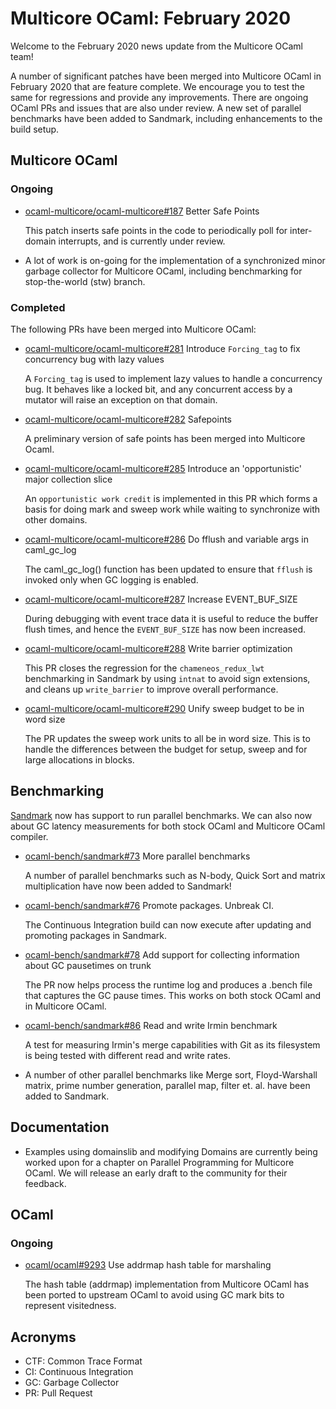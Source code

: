 # Multicore OCaml: February 2020

Welcome to the February 2020 news update from the Multicore OCaml team!

A number of significant patches have been merged into Multicore OCaml
in February 2020 that are feature complete. We encourage you to test
the same for regressions and provide any improvements. There are
ongoing OCaml PRs and issues that are also under review. A new set of
parallel benchmarks have been added to Sandmark, including
enhancements to the build setup.

## Multicore OCaml

### Ongoing

* [ocaml-multicore/ocaml-multicore#187](https://github.com/ocaml-multicore/ocaml-multicore/issues/187)
  Better Safe Points

  This patch inserts safe points in the code to periodically poll for
  inter-domain interrupts, and is currently under review.

* A lot of work is on-going for the implementation of a synchronized
  minor garbage collector for Multicore OCaml, including benchmarking
  for stop-the-world (stw) branch.

### Completed

The following PRs have been merged into Multicore OCaml:

* [ocaml-multicore/ocaml-multicore#281](https://github.com/ocaml-multicore/ocaml-multicore/pull/281)
  Introduce `Forcing_tag` to fix concurrency bug with lazy values

  A `Forcing_tag` is used to implement lazy values to handle a
  concurrency bug. It behaves like a locked bit, and any concurrent
  access by a mutator will raise an exception on that domain.

* [ocaml-multicore/ocaml-multicore#282](https://github.com/ocaml-multicore/ocaml-multicore/pull/282)
  Safepoints

  A preliminary version of safe points has been merged into Multicore
  Ocaml.

* [ocaml-multicore/ocaml-multicore#285](https://github.com/ocaml-multicore/ocaml-multicore/pull/285)
  Introduce an 'opportunistic' major collection slice

  An `opportunistic work credit` is implemented in this PR which forms
  a basis for doing mark and sweep work while waiting to synchronize
  with other domains.

* [ocaml-multicore/ocaml-multicore#286](https://github.com/ocaml-multicore/ocaml-multicore/pull/286)
  Do fflush and variable args in caml_gc_log

  The caml_gc_log() function has been updated to ensure that `fflush`
  is invoked only when GC logging is enabled.

* [ocaml-multicore/ocaml-multicore#287](https://github.com/ocaml-multicore/ocaml-multicore/pull/287)
  Increase EVENT_BUF_SIZE

  During debugging with event trace data it is useful to reduce the
  buffer flush times, and hence the `EVENT_BUF_SIZE` has now been
  increased.

* [ocaml-multicore/ocaml-multicore#288](https://github.com/ocaml-multicore/ocaml-multicore/pull/288)
  Write barrier optimization

  This PR closes the regression for the `chameneos_redux_lwt`
  benchmarking in Sandmark by using `intnat` to avoid sign extensions,
  and cleans up `write_barrier` to improve overall performance.

* [ocaml-multicore/ocaml-multicore#290](https://github.com/ocaml-multicore/ocaml-multicore/pull/290)
  Unify sweep budget to be in word size

  The PR updates the sweep work units to all be in word size. This is
  to handle the differences between the budget for setup, sweep and
  for large allocations in blocks.

## Benchmarking

[Sandmark](http://bench2.ocamllabs.io/) now has support to run
parallel benchmarks. We can also now about GC latency measurements for
both stock OCaml and Multicore OCaml compiler.

* [ocaml-bench/sandmark#73](https://github.com/ocaml-bench/sandmark/pull/73)
  More parallel benchmarks

  A number of parallel benchmarks such as N-body, Quick Sort and
  matrix multiplication have now been added to Sandmark!

* [ocaml-bench/sandmark#76](https://github.com/ocaml-bench/sandmark/pull/76)
  Promote packages. Unbreak CI.

  The Continuous Integration build can now execute after updating and
  promoting packages in Sandmark.

* [ocaml-bench/sandmark#78](https://github.com/ocaml-bench/sandmark/pull/78)
  Add support for collecting information about GC pausetimes on trunk

  The PR now helps process the runtime log and produces a .bench file
  that captures the GC pause times. This works on both stock OCaml and
  in Multicore OCaml.

* [ocaml-bench/sandmark#86](https://github.com/ocaml-bench/sandmark/pull/86)
  Read and write Irmin benchmark

  A test for measuring Irmin's merge capabilities with Git as its
  filesystem is being tested with different read and write rates.

* A number of other parallel benchmarks like Merge sort,
  Floyd-Warshall matrix, prime number generation, parallel map, filter
  et. al. have been added to Sandmark.

## Documentation

* Examples using domainslib and modifying Domains are currently being
  worked upon for a chapter on Parallel Programming for Multicore
  OCaml. We will release an early draft to the community for their
  feedback.

## OCaml

### Ongoing

* [ocaml/ocaml#9293](https://github.com/ocaml/ocaml/pull/9293) Use
  addrmap hash table for marshaling

  The hash table (addrmap) implementation from Multicore OCaml has
  been ported to upstream OCaml to avoid using GC mark bits to
  represent visitedness.

## Acronyms

* CTF: Common Trace Format
* CI: Continuous Integration
* GC: Garbage Collector
* PR: Pull Request
